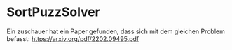 # SortPuzzSolver
Ein zuschauer hat ein Paper gefunden, dass sich mit dem gleichen Problem befasst: https://arxiv.org/pdf/2202.09495.pdf
